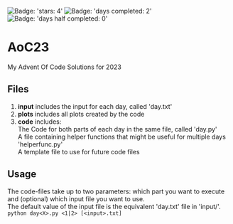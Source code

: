 ![Badge: 'stars: 4'](https://img.shields.io/badge/stars%20%E2%AD%90-4-yellow)
![Badge: 'days completed: 2'](https://img.shields.io/badge/days%20completed-2-blue)
![Badge: 'days half completed: 0'](https://img.shields.io/badge/days%20half%20completed-0-lightblue)
# AoC23
My Advent Of Code Solutions for 2023

## Files
1.  **input** includes the input for each day, called 'day<X>.txt'
2.  **plots** includes all plots created by the code
3.  **code** includes:\
  The Code for both parts of each day in the same file, called 'day<X>.py' \
  A file containing helper functions that might be useful for multiple days 'helperfunc.py' \
  A template file to use for future code files
  
## Usage
  The code-files take up to two parameters: which part you want to execute and (optional) which input file you want to use.\
  The default value of the input file is the equivalent 'day<X>.txt' file in 'input/'.\
  ```python day<X>.py <1|2> [<input>.txt] ```